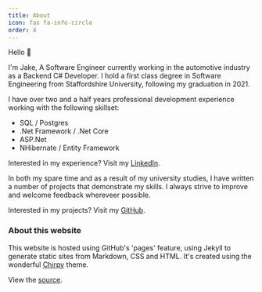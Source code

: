```yaml
---
title: About
icon: fas fa-info-circle
order: 4
---
```


Hello 👋

I'm Jake, A Software Engineer currently working in the automotive industry as a Backend C# Developer. I hold a first class degree in Software Engineering from Staffordshire University, following my graduation in 2021.

I have over two and a half years professional development experience working with the following skillset:

- SQL / Postgres
- .Net Framework / .Net Core
- <span>ASP.Net</span>
- NHibernate / Entity Framework

Interested in my experience? Visit my [LinkedIn](https://www.linkedin.com/in/jakehumphreys/).


In both my spare time and as a result of my university studies, I have written a number of projects that demonstrate my skills. I always strive to improve and welcome feedback whereveer possible.

Interested in my projects? Visit my [GitHub](https://github.com/jakeahumphreys/).

### About this website
This website is hosted using GitHub's 'pages' feature, using Jekyll to generate static sites from Markdown, CSS and HTML. It's created using the wonderful [Chirpy](https://github.com/cotes2020/jekyll-theme-chirpy) theme.

View the [source](https://github.com/jakeahumphreys/jakeahumphreys.github.io/).


